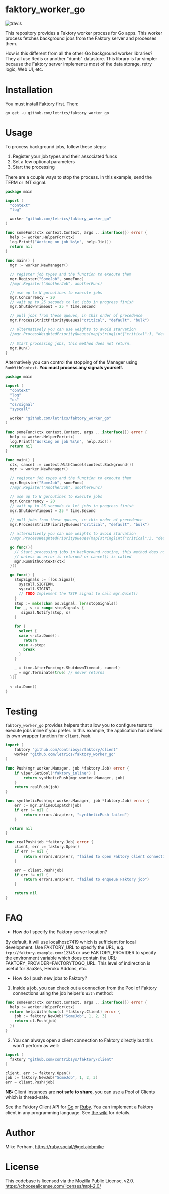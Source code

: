 # faktory_worker_go

![travis](https://travis-ci.org/contribsys/faktory_worker_go.svg?branch=master)

This repository provides a Faktory worker process for Go apps.
This worker process fetches background jobs from the Faktory server and processes them.

How is this different from all the other Go background worker libraries?
They all use Redis or another "dumb" datastore.
This library is far simpler because the Faktory server implements most of the data storage, retry logic, Web UI, etc.

# Installation

You must install [Faktory](https://github.com/contribsys/faktory) first.
Then:

```
go get -u github.com/letrics/faktory_worker_go
```

# Usage

To process background jobs, follow these steps:

1. Register your job types and their associated funcs
2. Set a few optional parameters
3. Start the processing

There are a couple ways to stop the process.
In this example, send the TERM or INT signal.

```go
package main

import (
  "context"
  "log"

  worker "github.com/letrics/faktory_worker_go"
)

func someFunc(ctx context.Context, args ...interface{}) error {
  help := worker.HelperFor(ctx)
  log.Printf("Working on job %s\n", help.Jid())
  return nil
}

func main() {
  mgr := worker.NewManager()

  // register job types and the function to execute them
  mgr.Register("SomeJob", someFunc)
  //mgr.Register("AnotherJob", anotherFunc)

  // use up to N goroutines to execute jobs
  mgr.Concurrency = 20
  // wait up to 25 seconds to let jobs in progress finish
  mgr.ShutdownTimeout = 25 * time.Second

  // pull jobs from these queues, in this order of precedence
  mgr.ProcessStrictPriorityQueues("critical", "default", "bulk")

  // alternatively you can use weights to avoid starvation
  //mgr.ProcessWeightedPriorityQueues(map[string]int{"critical":3, "default":2, "bulk":1})

  // Start processing jobs, this method does not return.
  mgr.Run()
}
```

Alternatively you can control the stopping of the Manager using
`RunWithContext`. **You must process any signals yourself.**

```go
package main

import (
  "context"
  "log"
  "os"
  "os/signal"
  "syscall"

  worker "github.com/letrics/faktory_worker_go"
)

func someFunc(ctx context.Context, args ...interface{}) error {
  help := worker.HelperFor(ctx)
  log.Printf("Working on job %s\n", help.Jid())
  return nil
}

func main() {
  ctx, cancel := context.WithCancel(context.Background())
  mgr := worker.NewManager()

  // register job types and the function to execute them
  mgr.Register("SomeJob", someFunc)
  //mgr.Register("AnotherJob", anotherFunc)

  // use up to N goroutines to execute jobs
  mgr.Concurrency = 20
  // wait up to 25 seconds to let jobs in progress finish
  mgr.ShutdownTimeout = 25 * time.Second

  // pull jobs from these queues, in this order of precedence
  mgr.ProcessStrictPriorityQueues("critical", "default", "bulk")

  // alternatively you can use weights to avoid starvation
  //mgr.ProcessWeightedPriorityQueues(map[string]int{"critical":3, "default":2, "bulk":1})

  go func(){
    // Start processing jobs in background routine, this method does not return
    // unless an error is returned or cancel() is called
    mgr.RunWithContext(ctx)
  }()

  go func() {
    stopSignals := []os.Signal{
      syscall.SIGTERM,
      syscall.SIGINT,
      // TODO Implement the TSTP signal to call mgr.Quiet()
    }
    stop := make(chan os.Signal, len(stopSignals))
    for _, s := range stopSignals {
       signal.Notify(stop, s)
    }

    for {
      select {
      case <-ctx.Done():
        return
      case <-stop:
        break
      }
    }

    _ = time.AfterFunc(mgr.ShutdownTimeout, cancel)
    _ = mgr.Terminate(true) // never returns
  }()

  <-ctx.Done()
}
```

# Testing

`faktory_worker_go` provides helpers that allow you to configure tests to execute jobs inline if you prefer. In this example, the application has defined its own wrapper function for `client.Push`.

```go
import (
	faktory "github.com/contribsys/faktory/client"
	worker "github.com/letrics/faktory_worker_go"
)

func Push(mgr worker.Manager, job *faktory.Job) error {
	if viper.GetBool("faktory_inline") {
		return syntheticPush(mgr worker.Manager, job)
	}
	return realPush(job)
}

func syntheticPush(mgr worker.Manager, job *faktory.Job) error {
	err := mgr.InlineDispatch(job)
	if err != nil {
		return errors.Wrap(err, "syntheticPush failed")
	}

  return nil
}

func realPush(job *faktory.Job) error {
	client, err := faktory.Open()
	if err != nil {
		return errors.Wrap(err, "failed to open Faktory client connection")
	}

	err = client.Push(job)
	if err != nil {
		return errors.Wrap(err, "failed to enqueue Faktory job")
	}

	return nil
}
```

# FAQ

* How do I specify the Faktory server location?

By default, it will use localhost:7419 which is sufficient for local development.
Use FAKTORY\_URL to specify the URL, e.g. `tcp://faktory.example.com:12345` or
use FAKTORY\_PROVIDER to specify the environment variable which does
contain the URL: FAKTORY\_PROVIDER=FAKTORYTOGO\_URL.  This level of
indirection is useful for SaaSes, Heroku Addons, etc.

* How do I push new jobs to Faktory?

1. Inside a job, you can check out a connection from the Pool of Faktory
   connections using the job helper's `With` method:
```go
func someFunc(ctx context.Context, args ...interface{}) error {
  help := worker.HelperFor(ctx)
  return help.With(func(cl *faktory.Client) error {
    job := faktory.NewJob("SomeJob", 1, 2, 3)
    return cl.Push(job)
  })
}
```
2. You can always open a client connection to Faktory directly but this
   won't perform as well:
```go
import (
  faktory "github.com/contribsys/faktory/client"
)

client, err := faktory.Open()
job := faktory.NewJob("SomeJob", 1, 2, 3)
err = client.Push(job)
```

**NB:** Client instances are **not safe to share**, you can use a Pool of Clients
which is thread-safe.

See the Faktory Client API for
[Go](https://github.com/contribsys/faktory/blob/main/client) or
[Ruby](https://github.com/contribsys/faktory_worker_ruby/blob/main/lib/faktory/client.rb).
You can implement a Faktory client in any programming language.
See [the wiki](https://github.com/contribsys/faktory/wiki) for details.

# Author

Mike Perham, https://ruby.social/@getajobmike

# License

This codebase is licensed via the Mozilla Public License, v2.0. https://choosealicense.com/licenses/mpl-2.0/
